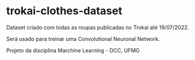 # trokai-clothes-dataset
Dataset criado com todas as roupas publicadas no Trokaí até 19/07/2022.

Será usado para treinar uma Convolutional Neuronal Network.

Projeto da disciplina Marchine Learning - DCC, UFMG

